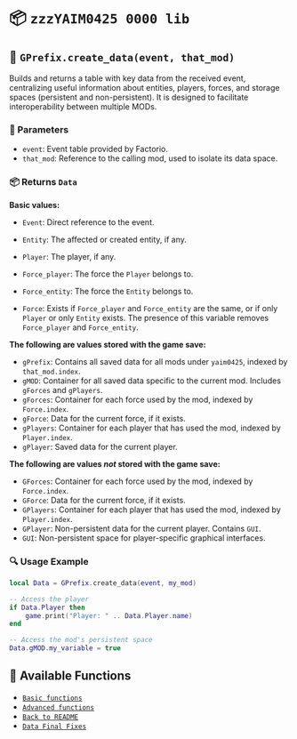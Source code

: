 # 📦 `zzzYAIM0425 0000 lib`

## 🔹 `GPrefix.create_data(event, that_mod)`

Builds and returns a table with key data from the received event, centralizing useful information about entities, players, forces, and storage spaces (persistent and non-persistent). It is designed to facilitate interoperability between multiple MODs.

### 📌 Parameters
- `event`: Event table provided by Factorio.
- `that_mod`: Reference to the calling mod, used to isolate its data space.

### 📦 Returns `Data`

**Basic values:**
- `Event`: Direct reference to the event.
- `Entity`: The affected or created entity, if any.
- `Player`: The player, if any.

- `Force_player`: The force the `Player` belongs to.
- `Force_entity`: The force the `Entity` belongs to.
- `Force`: Exists if `Force_player` and `Force_entity` are the same, or if only `Player` or only `Entity` exists. The presence of this variable removes `Force_player` and `Force_entity`.

**The following are values stored with the game save:**
- `gPrefix`: Contains all saved data for all mods under `yaim0425`, indexed by `that_mod.index`.
- `gMOD`: Container for all saved data specific to the current mod. Includes `gForces` and `gPlayers`.
- `gForces`: Container for each force used by the mod, indexed by `Force.index`.
- `gForce`: Data for the current force, if it exists.
- `gPlayers`: Container for each player that has used the mod, indexed by `Player.index`.
- `gPlayer`: Saved data for the current player.

**The following are values *not* stored with the game save:**
- `GForces`: Container for each force used by the mod, indexed by `Force.index`.
- `GForce`: Data for the current force, if it exists.
- `GPlayers`: Container for each player that has used the mod, indexed by `Player.index`.
- `GPlayer`: Non-persistent data for the current player. Contains `GUI`.
- `GUI`: Non-persistent space for player-specific graphical interfaces.

### 🔍 Usage Example

```lua
local Data = GPrefix.create_data(event, my_mod)

-- Access the player
if Data.Player then
    game.print("Player: " .. Data.Player.name)
end

-- Access the mod's persistent space
Data.gMOD.my_variable = true
```

## 📘 Available Functions

- [`Basic functions`](./Basic%20functions.md)
- [`Advanced functions`](./Advanced%20functions.md)
- [`Back to README`](../../README.md)
- [`Data Final Fixes`](./data-final-fixes.md)
